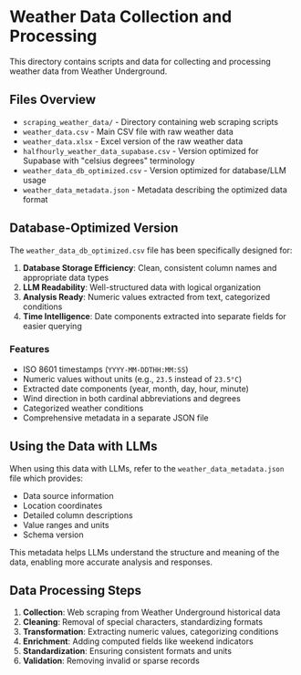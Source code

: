 # Weather Data Collection and Processing

This directory contains scripts and data for collecting and processing weather data from Weather Underground.

## Files Overview

- `scraping_weather_data/` - Directory containing web scraping scripts
- `weather_data.csv` - Main CSV file with raw weather data
- `weather_data.xlsx` - Excel version of the raw weather data
- `halfhourly_weather_data_supabase.csv` - Version optimized for Supabase with "celsius degrees" terminology
- `weather_data_db_optimized.csv` - Version optimized for database/LLM usage
- `weather_data_metadata.json` - Metadata describing the optimized data format

## Database-Optimized Version

The `weather_data_db_optimized.csv` file has been specifically designed for:

1. **Database Storage Efficiency**: Clean, consistent column names and appropriate data types
2. **LLM Readability**: Well-structured data with logical organization
3. **Analysis Ready**: Numeric values extracted from text, categorized conditions
4. **Time Intelligence**: Date components extracted into separate fields for easier querying

### Features

- ISO 8601 timestamps (`YYYY-MM-DDTHH:MM:SS`)
- Numeric values without units (e.g., `23.5` instead of `23.5°C`)
- Extracted date components (year, month, day, hour, minute)
- Wind direction in both cardinal abbreviations and degrees
- Categorized weather conditions
- Comprehensive metadata in a separate JSON file

## Using the Data with LLMs

When using this data with LLMs, refer to the `weather_data_metadata.json` file which provides:

- Data source information
- Location coordinates
- Detailed column descriptions
- Value ranges and units
- Schema version

This metadata helps LLMs understand the structure and meaning of the data, enabling more accurate analysis and responses.

## Data Processing Steps

1. **Collection**: Web scraping from Weather Underground historical data
2. **Cleaning**: Removal of special characters, standardizing formats
3. **Transformation**: Extracting numeric values, categorizing conditions
4. **Enrichment**: Adding computed fields like weekend indicators
5. **Standardization**: Ensuring consistent formats and units
6. **Validation**: Removing invalid or sparse records
